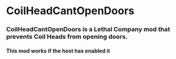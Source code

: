 # CoilHeadCantOpenDoors
### CoilHeadCantOpenDoors is a Lethal Company mod that prevents Coil Heads from opening doors.
#### This mod works if the host has enabled it